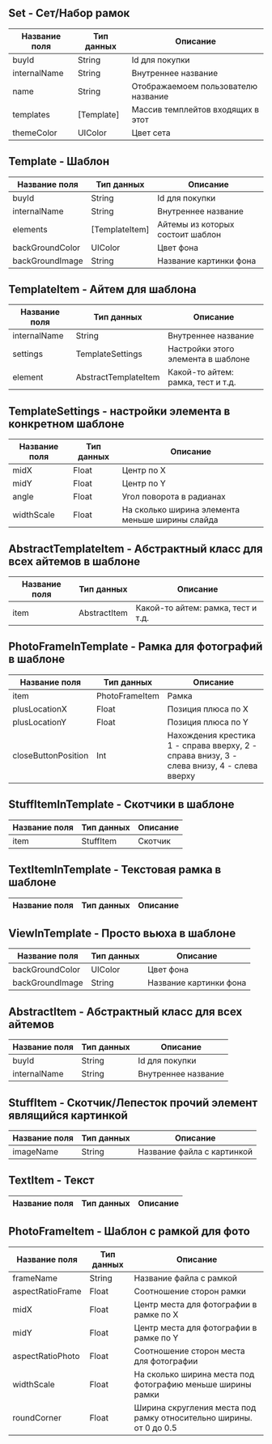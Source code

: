 ## Set - Сет/Набор рамок

| Название поля | Тип данных | Описание |
|---|---|---|
| buyId | String | Id для покупки |
| internalName | String | Внутреннее название |
| name | String | Отображаемоем пользователю название |
| templates | [Template] | Массив темплейтов входящих в этот |
| themeColor | UIColor | Цвет сета |


## Template - Шаблон

| Название поля | Тип данных | Описание |
|---|---|---|
| buyId | String | Id для покупки |
| internalName | String | Внутреннее название |
| elements | [TemplateItem] | Айтемы из которых состоит шаблон |
| backGroundColor | UIColor | Цвет фона |
| backGroundImage | String | Название картинки фона |


## TemplateItem - Айтем для шаблона

| Название поля | Тип данных | Описание |
|---|---|---|
| internalName | String | Внутреннее название |
| settings | TemplateSettings | Настройки этого элемента в шаблоне |
| element | AbstractTemplateItem | Какой-то айтем: рамка, тест и т.д. |


## TemplateSettings - настройки элемента в конкретном шаблоне

| Название поля | Тип данных | Описание |
|---|---|---|
| midX | Float | Центр по X |
| midY | Float | Центр по Y |
| angle | Float | Угол поворота в радианах |
| widthScale | Float | На сколько ширина элемента меньше ширины слайда |


## AbstractTemplateItem - Абстрактный класс для всех айтемов в шаблоне

| Название поля | Тип данных | Описание |
|---|---|---|
| item | AbstractItem | Какой-то айтем: рамка, тест и т.д. |


## PhotoFrameInTemplate - Рамка для фотографий в шаблоне

| Название поля | Тип данных | Описание |
|---|---|---|
| item | PhotoFrameItem | Рамка |
| plusLocationX | Float | Позиция плюса по Х |
| plusLocationY | Float | Позиция плюса по Y |
| closeButtonPosition | Int | Нахождения крестика 1 - справа вверху, 2 - справа внизу, 3 - слева внизу, 4 - слева вверху |


## StuffItemInTemplate - Скотчики в шаблоне

| Название поля | Тип данных | Описание |
|---|---|---|
| item | StuffItem | Скотчик |


## TextItemInTemplate - Текстовая рамка в шаблоне

| Название поля | Тип данных | Описание |
|---|---|---|


## ViewInTemplate - Просто вьюха в шаблоне

| Название поля | Тип данных | Описание |
|---|---|---|
| backGroundColor | UIColor | Цвет фона |
| backGroundImage | String | Название картинки фона |


## AbstractItem - Абстрактный класс для всех айтемов

| Название поля | Тип данных | Описание |
|---|---|---|
| buyId | String | Id для покупки |
| internalName | String | Внутреннее название |


## StuffItem - Скотчик/Лепесток прочий элемент являщийся картинкой

| Название поля | Тип данных | Описание |
|---|---|---|
| imageName | String | Название файла с картинкой |


## TextItem - Текст

| Название поля | Тип данных | Описание |
|---|---|---|


## PhotoFrameItem - Шаблон с рамкой для фото

| Название поля | Тип данных | Описание |
|---|---|---|
| frameName | String | Название файла с рамкой |
| aspectRatioFrame | Float | Соотношение сторон рамки |
| midX | Float | Центр места для фотографии в рамке по Х |
| midY | Float | Центр места для фотографии в рамке по Y |
| aspectRatioPhoto | Float | Соотношение сторон места для фотографии |
| widthScale | Float | На сколько ширина места под фотографию меньше ширины рамки |
| roundCorner | Float | Ширина скругления места под рамку относительно ширины. от 0 до 0.5 |

